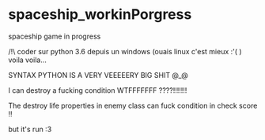 # spaceship_workinPorgress

spaceship game in progress


/!\ coder sur python 3.6 depuis un windows (ouais linux c'est mieux :'( ) voila voila...

SYNTAX PYTHON IS A VERY VEEEEERY BIG SHIT @_@

I can destroy a fucking condition WTFFFFFFF ????!!!!!!!

The destroy life properties in enemy class can fuck condition in check score !!


but it's run :3
